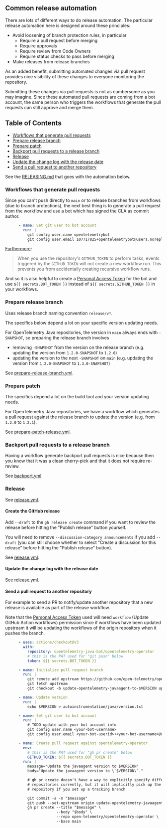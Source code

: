 ## Common release automation

There are lots of different ways to do release automation. The particular release automation here is designed around
these principles:

* Avoid loosening of branch protection rules, in particular
  * Require a pull request before merging
  * Require approvals
  * Require review from Code Owners
  * Require status checks to pass before merging
* Make releases from release branches

As an added benefit, submitting automated changes via pull request provides nice visibility of these changes to everyone
monitoring the repository.

Submitting these changes via pull requests is not as cumbersome as you may imagine. Since these automated pull requests
are coming from a bot account, the same person who triggers the workflows that generate the pull requests can still
approve and merge them.

## Table of Contents

- [Workflows that generate pull requests](#workflows-that-generate-pull-requests)
- [Prepare release branch](#prepare-release-branch)
- [Prepare patch](#prepare-patch)
- [Backport pull requests to a release branch](#backport-pull-requests-to-a-release-branch)
- [Release](#release)
- [Update the change log with the release date](#update-the-change-log-with-the-release-date)
- [Send a pull request to another repository](#send-a-pull-request-to-another-repository)

See the [RELEASING.md](../RELEASING.md) that goes with the automation below.

### Workflows that generate pull requests

Since you can't push directly to `main` or to release branches from workflows (due to branch protections),
the next best thing is to generate a pull request from the workflow and use a bot which has signed the CLA as commit author.

```yaml
      - name: Set git user to bot account
        run: |
          git config user.name opentelemetrybot
          git config user.email 107717825+opentelemetrybot@users.noreply.github.com
```

[Furthermore][]:

> When you use the repository's `GITHUB_TOKEN` to perform tasks, events triggered by the
`GITHUB_TOKEN` will not create a new workflow run. This prevents you from accidentally creating
recursive workflow runs.

And so it is also helpful to create a [Personal Access Token][] for the bot and use
`${{ secrets.BOT_TOKEN }}` instead of `${{ secrets.GITHUB_TOKEN }}` in your workflows.

[Furthermore]: https://docs.github.com/en/actions/security-guides/automatic-token-authentication#using-the-github_token-in-a-workflow
[Personal Access Token]: https://docs.github.com/en/authentication/keeping-your-account-and-data-secure/creating-a-personal-access-token

### Prepare release branch

Uses release branch naming convention `release/v*`.

The specifics below depend a lot on your specific version updating needs.

For OpenTelemetry Java repositories, the version in `main` always ends with `-SNAPSHOT`,
so preparing the release branch involves

* removing `-SNAPSHOT` from the version on the release branch
  (e.g. updating the version from `1.2.0-SNAPSHOT` to `1.2.0`)
* updating the version to the next `-SNAPSHOT` on `main`
  (e.g. updating the version from `1.2.0-SNAPSHOT` to `1.3.0-SNAPSHOT`)

See [prepare-release-branch.yml](../.github/workflows/prepare-release-branch.yml).

### Prepare patch

The specifics depend a lot on the build tool and your version updating needs.

For OpenTelemetry Java repositories, we have a workflow which generates a pull request
against the release branch to update the version (e.g. from `1.2.0` to `1.2.1`).

See [prepare-patch-release.yml](../.github/workflows/prepare-patch-release.yml).

### Backport pull requests to a release branch

Having a workflow generate backport pull requests is nice because then you know that it was a clean
cherry-pick and that it does not require re-review.

See [backport.yml](../.github/workflows/backport.yml).

### Release

See [release.yml](../.github/workflows/release.yml).

#### Create the GitHub release

Add `--draft` to the `gh release create` command if you want to review the release before hitting
the "Publish release" button yourself.

You will need to remove `--discussion-category announcements` if you add `--draft`
(you can still choose whether to select "Create a discussion for this release" before
hitting the "Publish release" button).

See [release.yml](../.github/workflows/release.yml).

#### Update the change log with the release date

See [release.yml](../.github/workflows/release.yml).

#### Send a pull request to another repository

For example to send a PR to notify/update another repository that a new release is available
as part of the release workflow.

Note that the [Personal Access Token][] used will need `workflow` (Update GitHub Action workflows)
permission since if workflows have been updated upstream it will be updating the workflows of the
origin repository when it pushes the branch.

[Personal Access Token]: https://docs.github.com/en/authentication/keeping-your-account-and-data-secure/creating-a-personal-access-token

```yaml
      - uses: actions/checkout@v3
        with:
          repository: opentelemetry-java-bot/opentelemetry-operator
          # this is the PAT used for "git push" below
          token: ${{ secrets.BOT_TOKEN }}

      - name: Initialize pull request branch
        run: |
          git remote add upstream https://github.com/open-telemetry/opentelemetry-operator.git
          git fetch upstream
          git checkout -b update-opentelemetry-javaagent-to-$VERSION upstream/main

      - name: Update version
        run: |
          echo $VERSION > autoinstrumentation/java/version.txt

      - name: Set git user to bot account
        run: |
          # TODO update with your bot account info
          git config user.name <your-bot-username>
          git config user.email <your-bot-userid>+<your-bot-username>@users.noreply.github.com

      - name: Create pull request against opentelemetry-operator
        env:
          # this is the PAT used for "gh pr create" below
          GITHUB_TOKEN: ${{ secrets.BOT_TOKEN }}
        run: |
          message="Update the javaagent version to $VERSION"
          body="Update the javaagent version to \`$VERSION\`."

          # gh pr create doesn't have a way to explicitly specify different head and base
          # repositories currently, but it will implicitly pick up the head from a different
          # repository if you set up a tracking branch

          git commit -a -m "$message"
          git push --set-upstream origin update-opentelemetry-javaagent-to-$VERSION
          gh pr create --title "$message" \
                       --body "$body" \
                       --repo open-telemetry/opentelemetry-operator \
                       --base main
```
